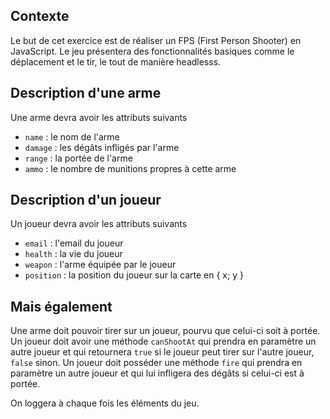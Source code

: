 ## Contexte
Le but de cet exercice est de réaliser un FPS (First Person Shooter) en JavaScript. Le jeu présentera des fonctionnalités basiques comme le déplacement et le tir, le tout de manière headlesss.

## Description d'une arme
Une arme devra avoir les attributs suivants
- `name` : le nom de l'arme
- `damage` : les dégâts infligés par l'arme
- `range` : la portée de l'arme
- `ammo` : le nombre de munitions propres à cette arme

## Description d'un joueur
Un joueur devra avoir les attributs suivants
- `email` : l'email du joueur
- `health` : la vie du joueur
- `weapon` : l'arme équipée par le joueur
- `position` : la position du joueur sur la carte en { x; y }

## Mais également
Une arme doit pouvoir tirer sur un joueur, pourvu que celui-ci soit à portée.
Un joueur doit avoir une méthode `canShootAt` qui prendra en paramètre un autre joueur et qui retournera `true` si le joueur peut tirer sur l'autre joueur, `false` sinon.
Un joueur doit posséder une méthode `fire` qui prendra en paramètre un autre joueur et qui lui infligera des dégâts si celui-ci est à portée.

On loggera à chaque fois les éléments du jeu.